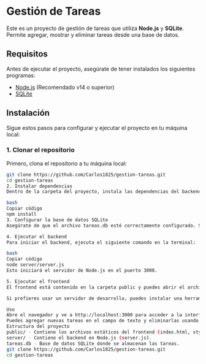 # Gestión de Tareas

Este es un proyecto de gestión de tareas que utiliza **Node.js** y **SQLite**. Permite agregar, mostrar y eliminar tareas desde una base de datos.

## Requisitos

Antes de ejecutar el proyecto, asegúrate de tener instalados los siguientes programas:

- [Node.js](https://nodejs.org/) (Recomendado v14 o superior)
- [SQLite](https://www.sqlite.org/)

## Instalación

Sigue estos pasos para configurar y ejecutar el proyecto en tu máquina local:

### 1. Clonar el repositorio

Primero, clona el repositorio a tu máquina local:

```bash
git clone https://github.com/Carlos1825/gestion-tareas.git
cd gestion-tareas
2. Instalar dependencias
Dentro de la carpeta del proyecto, instala las dependencias del backend (Node.js):

bash
Copiar código
npm install
3. Configurar la base de datos SQLite
Asegúrate de que el archivo tareas.db esté correctamente configurado. Si es necesario, puedes crear el archivo de base de datos manualmente con las tablas correspondientes o utilizar un script de configuración que se incluya en el proyecto.

4. Ejecutar el backend
Para iniciar el backend, ejecuta el siguiente comando en la terminal:

bash
Copiar código
node server/server.js
Esto iniciará el servidor de Node.js en el puerto 3000.

5. Ejecutar el frontend
El frontend está contenido en la carpeta public y puedes abrir el archivo index.html directamente en tu navegador. Sin embargo, también puedes usar un servidor local para servir estos archivos.

Si prefieres usar un servidor de desarrollo, puedes instalar una herramienta como Live Server para Visual Studio Code o cualquier otra herramienta similar.

Uso
Abre el navegador y ve a http://localhost:3000 para acceder a la interfaz de gestión de tareas.
Puedes agregar nuevas tareas en el campo de texto y eliminarlas usando el botón correspondiente.
Estructura del proyecto
public/ - Contiene los archivos estáticos del frontend (index.html, styles.css, app.js).
server/ - Contiene el backend en Node.js (server.js).
tareas.db - Base de datos SQLite donde se almacenan las tareas.
git clone https://github.com/Carlos1825/gestion-tareas.git
cd gestion-tareas
